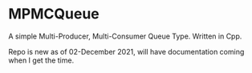 # MPMCQueue
A simple Multi-Producer, Multi-Consumer Queue Type. Written in Cpp.

Repo is new as of 02-December 2021, will have documentation coming when I get the time.
